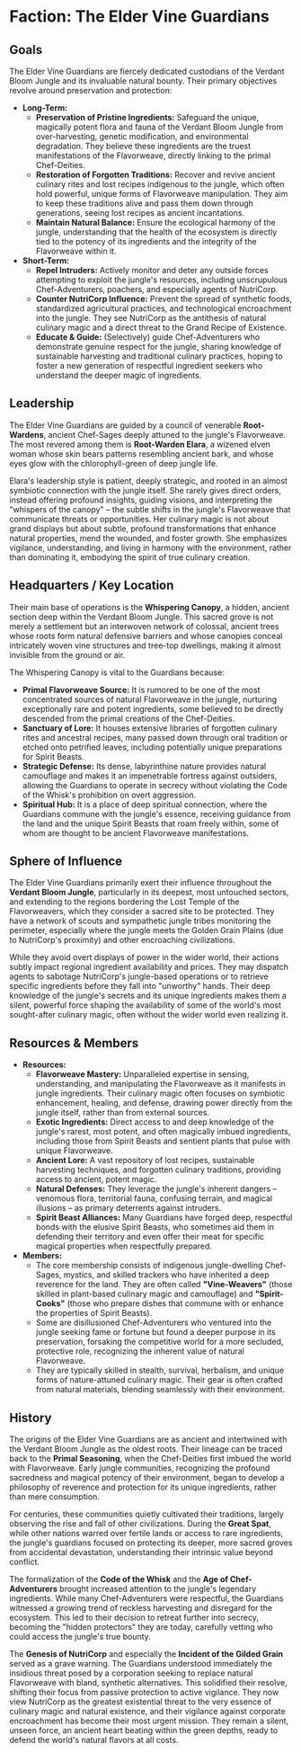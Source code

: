 # Faction: The Elder Vine Guardians

## Goals

The Elder Vine Guardians are fiercely dedicated custodians of the Verdant Bloom Jungle and its invaluable natural bounty. Their primary objectives revolve around preservation and protection:

*   **Long-Term:**
    *   **Preservation of Pristine Ingredients:** Safeguard the unique, magically potent flora and fauna of the Verdant Bloom Jungle from over-harvesting, genetic modification, and environmental degradation. They believe these ingredients are the truest manifestations of the Flavorweave, directly linking to the primal Chef-Deities.
    *   **Restoration of Forgotten Traditions:** Recover and revive ancient culinary rites and lost recipes indigenous to the jungle, which often hold powerful, unique forms of Flavorweave manipulation. They aim to keep these traditions alive and pass them down through generations, seeing lost recipes as ancient incantations.
    *   **Maintain Natural Balance:** Ensure the ecological harmony of the jungle, understanding that the health of the ecosystem is directly tied to the potency of its ingredients and the integrity of the Flavorweave within it.
*   **Short-Term:**
    *   **Repel Intruders:** Actively monitor and deter any outside forces attempting to exploit the jungle's resources, including unscrupulous Chef-Adventurers, poachers, and especially agents of NutriCorp.
    *   **Counter NutriCorp Influence:** Prevent the spread of synthetic foods, standardized agricultural practices, and technological encroachment into the jungle. They see NutriCorp as the antithesis of natural culinary magic and a direct threat to the Grand Recipe of Existence.
    *   **Educate & Guide:** (Selectively) guide Chef-Adventurers who demonstrate genuine respect for the jungle, sharing knowledge of sustainable harvesting and traditional culinary practices, hoping to foster a new generation of respectful ingredient seekers who understand the deeper magic of ingredients.

## Leadership

The Elder Vine Guardians are guided by a council of venerable **Root-Wardens**, ancient Chef-Sages deeply attuned to the jungle's Flavorweave. The most revered among them is **Root-Warden Elara**, a wizened elven woman whose skin bears patterns resembling ancient bark, and whose eyes glow with the chlorophyll-green of deep jungle life.

Elara's leadership style is patient, deeply strategic, and rooted in an almost symbiotic connection with the jungle itself. She rarely gives direct orders, instead offering profound insights, guiding visions, and interpreting the "whispers of the canopy" – the subtle shifts in the jungle's Flavorweave that communicate threats or opportunities. Her culinary magic is not about grand displays but about subtle, profound transformations that enhance natural properties, mend the wounded, and foster growth. She emphasizes vigilance, understanding, and living in harmony with the environment, rather than dominating it, embodying the spirit of true culinary creation.

## Headquarters / Key Location

Their main base of operations is the **Whispering Canopy**, a hidden, ancient section deep within the Verdant Bloom Jungle. This sacred grove is not merely a settlement but an interwoven network of colossal, ancient trees whose roots form natural defensive barriers and whose canopies conceal intricately woven vine structures and tree-top dwellings, making it almost invisible from the ground or air.

The Whispering Canopy is vital to the Guardians because:
*   **Primal Flavorweave Source:** It is rumored to be one of the most concentrated sources of natural Flavorweave in the jungle, nurturing exceptionally rare and potent ingredients, some believed to be directly descended from the primal creations of the Chef-Deities.
*   **Sanctuary of Lore:** It houses extensive libraries of forgotten culinary rites and ancestral recipes, many passed down through oral tradition or etched onto petrified leaves, including potentially unique preparations for Spirit Beasts.
*   **Strategic Defense:** Its dense, labyrinthine nature provides natural camouflage and makes it an impenetrable fortress against outsiders, allowing the Guardians to operate in secrecy without violating the Code of the Whisk's prohibition on overt aggression.
*   **Spiritual Hub:** It is a place of deep spiritual connection, where the Guardians commune with the jungle's essence, receiving guidance from the land and the unique Spirit Beasts that roam freely within, some of whom are thought to be ancient Flavorweave manifestations.

## Sphere of Influence

The Elder Vine Guardians primarily exert their influence throughout the **Verdant Bloom Jungle**, particularly in its deepest, most untouched sectors, and extending to the regions bordering the Lost Temple of the Flavorweavers, which they consider a sacred site to be protected. They have a network of scouts and sympathetic jungle tribes monitoring the perimeter, especially where the jungle meets the Golden Grain Plains (due to NutriCorp's proximity) and other encroaching civilizations.

While they avoid overt displays of power in the wider world, their actions subtly impact regional ingredient availability and prices. They may dispatch agents to sabotage NutriCorp's jungle-based operations or to retrieve specific ingredients before they fall into "unworthy" hands. Their deep knowledge of the jungle's secrets and its unique ingredients makes them a silent, powerful force shaping the availability of some of the world's most sought-after culinary magic, often without the wider world even realizing it.

## Resources & Members

*   **Resources:**
    *   **Flavorweave Mastery:** Unparalleled expertise in sensing, understanding, and manipulating the Flavorweave as it manifests in jungle ingredients. Their culinary magic often focuses on symbiotic enhancement, healing, and defense, drawing power directly from the jungle itself, rather than from external sources.
    *   **Exotic Ingredients:** Direct access to and deep knowledge of the jungle's rarest, most potent, and often magically imbued ingredients, including those from Spirit Beasts and sentient plants that pulse with unique Flavorweave.
    *   **Ancient Lore:** A vast repository of lost recipes, sustainable harvesting techniques, and forgotten culinary traditions, providing access to ancient, potent magic.
    *   **Natural Defenses:** They leverage the jungle's inherent dangers – venomous flora, territorial fauna, confusing terrain, and magical illusions – as primary deterrents against intruders.
    *   **Spirit Beast Alliances:** Many Guardians have forged deep, respectful bonds with the elusive Spirit Beasts, who sometimes aid them in defending their territory and even offer their meat for specific magical properties when respectfully prepared.
*   **Members:**
    *   The core membership consists of indigenous jungle-dwelling Chef-Sages, mystics, and skilled trackers who have inherited a deep reverence for the land. They are often called **"Vine-Weavers"** (those skilled in plant-based culinary magic and camouflage) and **"Spirit-Cooks"** (those who prepare dishes that commune with or enhance the properties of Spirit Beasts).
    *   Some are disillusioned Chef-Adventurers who ventured into the jungle seeking fame or fortune but found a deeper purpose in its preservation, forsaking the competitive world for a more secluded, protective role, recognizing the inherent value of natural Flavorweave.
    *   They are typically skilled in stealth, survival, herbalism, and unique forms of nature-attuned culinary magic. Their gear is often crafted from natural materials, blending seamlessly with their environment.

## History

The origins of the Elder Vine Guardians are as ancient and intertwined with the Verdant Bloom Jungle as the oldest roots. Their lineage can be traced back to the **Primal Seasoning**, when the Chef-Deities first imbued the world with Flavorweave. Early jungle communities, recognizing the profound sacredness and magical potency of their environment, began to develop a philosophy of reverence and protection for its unique ingredients, rather than mere consumption.

For centuries, these communities quietly cultivated their traditions, largely observing the rise and fall of other civilizations. During the **Great Spat**, while other nations warred over fertile lands or access to rare ingredients, the jungle's guardians focused on protecting its deeper, more sacred groves from accidental devastation, understanding their intrinsic value beyond conflict.

The formalization of the **Code of the Whisk** and the **Age of Chef-Adventurers** brought increased attention to the jungle's legendary ingredients. While many Chef-Adventurers were respectful, the Guardians witnessed a growing trend of reckless harvesting and disregard for the ecosystem. This led to their decision to retreat further into secrecy, becoming the "hidden protectors" they are today, carefully vetting who could access the jungle's true bounty.

The **Genesis of NutriCorp** and especially the **Incident of the Gilded Grain** served as a grave warning. The Guardians understood immediately the insidious threat posed by a corporation seeking to replace natural Flavorweave with bland, synthetic alternatives. This solidified their resolve, shifting their focus from passive protection to active vigilance. They now view NutriCorp as the greatest existential threat to the very essence of culinary magic and natural existence, and their vigilance against corporate encroachment has become their most urgent mission. They remain a silent, unseen force, an ancient heart beating within the green depths, ready to defend the world's natural flavors at all costs.